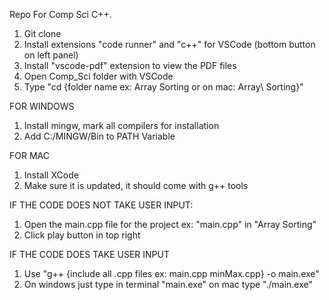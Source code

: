 Repo For Comp Sci C++.
1. Git clone
2. Install extensions "code runner" and "c++" for VSCode (bottom button on left panel)
3. Install "vscode-pdf" extension to view the PDF files
4. Open Comp_Sci folder with VSCode
5. Type "cd {folder name ex: Array Sorting or on mac: Array\ Sorting}"

FOR WINDOWS
1. Install mingw, mark all compilers for installation
2. Add C:/MINGW/Bin to PATH Variable

FOR MAC
1. Install XCode
2. Make sure it is updated, it should come with g++ tools

IF THE CODE DOES NOT TAKE USER INPUT: 
1. Open the main.cpp file for the project ex: "main.cpp" in "Array Sorting"
2. Click play button in top right

IF THE CODE DOES TAKE USER INPUT
1. Use "g++ {include all .cpp files ex: main.cpp minMax.cpp} -o main.exe"
2. On windows just type in terminal "main.exe" on mac type "./main.exe"